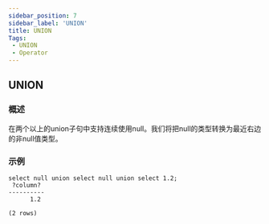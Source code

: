 ```yaml
---
sidebar_position: 7
sidebar_label: 'UNION'
title: UNION
Tags:
 - UNION
 - Operator
---
```


## UNION
### 概述
在两个以上的union子句中支持连续使用null。我们将把null的类型转换为最近右边的非null值类型。

### 示例
```
select null union select null union select 1.2;
 ?column?
----------
      1.2

(2 rows)
```
